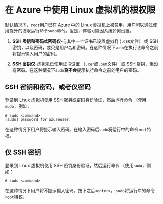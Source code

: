 <properties linkid="manage-linux-common-tasks-user-root-privileges" urlDisplayName="Use root privileges" pageTitle="在 Azure 中的 Linux 虚拟机上使用根权限" metaKeywords="" description="了解如何在 Azure 中的 Linux 虚拟机上使用根权限。" metaCanonical="" services="virtual-machines" documentationCenter="" title="Using root privileges on Linux virtual machines in Azure" authors="" solutions="" manager="" editor="" />
<tags ms.service="virtual-machines"
    ms.date=""
    wacn.date=""
    />





# 在 Azure 中使用 Linux 虚拟机的根权限

默认情况下，`root`用户已在 Azure 中的 Linux 虚拟机上被禁用。用户可以通过使用提升的权限运行命令`sudo`命令。但是，体验可能因系统如何设置。

1. **SSH 密钥和密码或密码仅**-与其中一个证书已设置虚拟机 (`.CER`文件） 或 SSH 密钥，以及密码，或只是用户名和密码。在这种情况下`sudo`在执行该命令之前将提示输入用户的密码。

2. **SSH 密钥仅**-虚拟机已使用证书设置 （`.cer`或`.pem`文件） 或 SSH 密钥，但没有密码。在这种情况下`sudo`**将不会**提示执行命令之前的用户的密码。


## SSH 密钥和密码，或者仅密码

登录到 Linux 虚拟机使用 SSH 密钥或密码身份验证，然后运行命令 （使用`sudo`，例如：

	# sudo <command>
	[sudo] password for azureuser:

在这种情况下用户将提示输入密码。在输入密码后`sudo`将运行中的命令`root`特权。


## 仅 SSH 密钥

登录到 Linux 虚拟机使用 SSH 密钥身份验证，然后运行命令 （使用`sudo`，例如：

	# sudo <command>

在这种情况下用户将**不**提示输入密码。按下之后`<enter>`， `sudo`将运行中的命令`root`特权。

